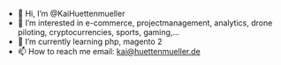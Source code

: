 - 👋 Hi, I’m @KaiHuettenmueller
- 👀 I’m interested in e-commerce, projectmanagement, analytics, drone piloting, cryptocurrencies, sports, gaming,... 
- 🌱 I’m currently learning php, magento 2
- 📫 How to reach me email: kai@huettenmueller.de

<!---
KaiHuettenmueller/KaiHuettenmueller is a ✨ special ✨ repository because its `README.md` (this file) appears on your GitHub profile.
You can click the Preview link to take a look at your changes.
--->
